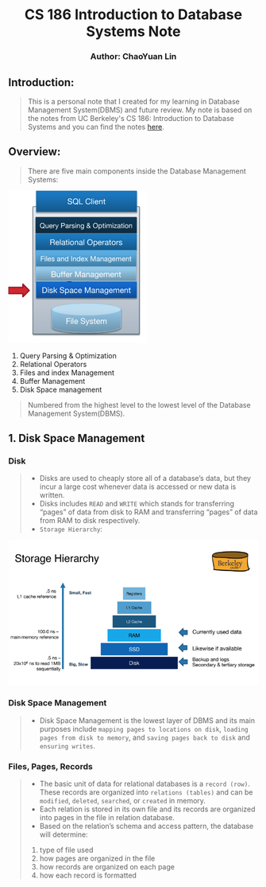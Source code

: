 # <div style="text-align: center;" markdown="1"> CS 186 Introduction to Database Systems Note
### <div style="text-align: center;" markdown="1"> Author: ChaoYuan Lin

## Introduction:
> This is a personal note that I created for my learning in Database Management System(DBMS) and future review. My note is based on the notes from UC Berkeley's CS 186: Introduction to Database Systems and you can find the notes [here](https://cs186berkeley.net/notes/).

## Overview:

> There are five main components inside the Database Management Systems:

![Database](management.png)
1. Query Parsing & Optimization
2. Relational Operators
3. Files and index Management
4. Buffer Management
5. Disk Space management

> Numbered from the highest level to the lowest level of the Database Management System(DBMS).

## 1. Disk Space Management

### Disk
> - Disks are used to cheaply store all of a database’s data, but they incur a large cost whenever data is accessed or new data is written.
> - Disks includes `READ` and `WRITE` which stands for transferring “pages” of data from disk to RAM and transferring “pages” of data from RAM to disk respectively.
> - `Storage Hierarchy`:

![Storage_Hierarchy](hiearchy.png)

### Disk Space Management
> - Disk Space Management is the lowest layer of DBMS and its main purposes include `mapping pages to locations on disk`, `loading pages from disk to memory`, and `saving pages back to disk` and `ensuring writes`.

### Files, Pages, Records

> - The basic unit of data for relational databases is a `record (row)`. These records are organized into `relations (tables)` and can be `modified`, `deleted`, `searched`, or `created` in memory.
> - Each relation is stored in its own file and its records are organized into pages in the file in relation database.
> - Based on the relation’s schema and access pattern, the database will determine:
> 1. type of file used
> 2. how pages are organized in the file
> 3. how records are organized on each page
> 4. how each record is formatted




